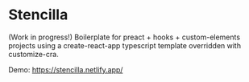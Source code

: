 # Stencilla

(Work in progress!) Boilerplate for preact + hooks + custom-elements projects using a create-react-app typescript template overridden with customize-cra.

Demo: https://stencilla.netlify.app/